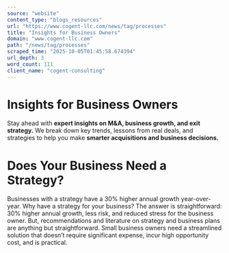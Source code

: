 ```yaml
---
source: "website"
content_type: "blogs_resources"
url: "https://www.cogent-llc.com/news/tag/processes"
title: "Insights for Business Owners"
domain: "www.cogent-llc.com"
path: "/news/tag/processes"
scraped_time: "2025-10-05T01:45:58.674394"
url_depth: 3
word_count: 111
client_name: "cogent-consulting"
---
```


# Insights for Business Owners

Stay ahead with **expert insights on M&A, business growth, and exit strategy.** We break down key trends, lessons from real deals, and strategies to help you make **smarter acquisitions and business decisions.**

# Does Your Business Need a Strategy?

Businesses with a strategy have a 30% higher annual growth year-over-year. Why have a strategy for your business? The answer is straightforward: 30% higher annual growth, less risk, and reduced stress for the business owner. But, recommendations and literature on strategy and business plans are anything but straightforward. Small business owners need a streamlined solution that doesn’t require significant expense, incur high opportunity cost, and is practical.